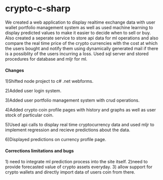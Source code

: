 # crypto-c-sharp

We created a web application to display realtime exchange data with user wallet portfolio management system as well as used machine learning to 
display predicted values to make it easier to decide when to sell or buy.
Also created a seperate service to store api data for ml operations and also compare the real time price of the crypto currencies with the cost at which the users bought
and notify them using dynamically generated mail if there is a possiblity of the users incurring a loss.
Used sql server and stored procedures for database and mljr for ml.

<h4>Changes</h4>
1)Shifted node project to c# .net webforms.

2)Added user login system.

3)Added user portfolio management system with crud operations.

4)Added crypto coin profile pages with history and graphs as well as user stock of particular coin.

5)Used api calls to display real time cryptocurrency data and used mljr to implement regression and recieve predictions about the data.

6)Displayed predictions on currency profile page.

<h4>Corrections limitations and bugs</h4>
1) need to integrate ml prediction process into the site itself.
2)need to provide forecasted value of crypto assets everyday.
3) allow support for crypto wallets and directly import data of users coin from there.
